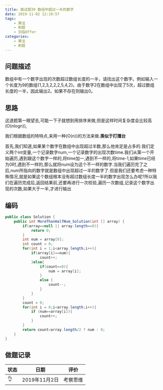 ```yaml
---
title: 面试题39 数组中超过一半的数字
date: 2019-11-02 12:19:57
tags:
	- 算法
	- 刷题
	- 剑指Offer
categories:
	- 算法
	- 刷题
---
```


## 问题描述

 数组中有一个数字出现的次数超过数组长度的一半，请找出这个数字。例如输入一个长度为9的数组{1,2,3,2,2,2,5,4,2}。由于数字2在数组中出现了5次，超过数组长度的一半，因此输出2。如果不存在则输出0。 

<!--more-->

## 思路

这道题第一眼望去,可能一下子就想到用排序来做,但是这样时间复杂度会比较高(O(nlogn)),

我们根据数组的特特点,来用一种(O(n))的方法来做.**类似于打擂台**

首先,我们知道,如果某个数字在数组中出现超过半数,那么他肯定是占多的.我们定义两个int变量,一个记录数字num,一个记录数字的出现次数time.我们从第一个开始遍历,遇到跟这个数字一样的,将time加一,遇到不一样的,将time-1,如果time已经为0时,遇到不一样的,那么就将num设为这个不一样的数字.当我们遍历完了之后,num所指向的数字就是数组中出现超过一半的数字了.但是我们还要考虑一种特殊情况,就是如果这个数组根本没有超过数组长度一半的数字出现怎么办呢?所以我们在遍历完成后,返回结果前,还要再进行一次校验,遍历一次数组,记录这个数字出现的次数,如果大于一半,才进行输出

## 编码

```java
public class Solution {
    public int MoreThanHalfNum_Solution(int [] array) {
        if(array==null || array.length==0){
            return 0;
        }
        int num = array[0];
        int count = 0;
        for(int i = 1;i<array.length;i++){
            if(array[i]==num){
                count++;
            }else{
                if(count==0){
                    num = array[i];
                }
                else {
                    count--;
                }
            }
        }
        count = 0;
        for(int i = 0;i<array.length;i++){
            if (num==array[i]){
                count++;
            }
        }
        return count>array.length/2 ? num : 0;
    }
}
```

## 做题记录



| 状态 | 日期          | 评价     |
| ---- | ------------- | -------- |
| 👌    | 2019年11月2日 | 考察思维 |
